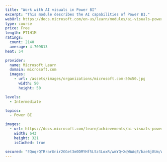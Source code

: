 ```yaml
---
title: "Work with AI visuals in Power BI"
excerpt: "This module describes the AI capabilities of Power BI."
webUrl: https://docs.microsoft.com/en-us/learn/modules/ai-visuals-power-bi/
type: course
price: Free
length: PT1H1M
ratings:
  count: 2140
  average: 4.709813
heat: 54

provider:
  name: Microsoft Learn
  domain: microsoft.com
  images:
    - url: /assets/images/organizations/microsoft.com-50x50.jpg
      width: 50
      height: 50

levels:
  - Intermediate

topics:
  - Power BI

images:
  - url: https://docs.microsoft.com/learn/achievements/ai-visuals-power-bi-social.png
    width: 643
    height: 321
    isCached: true

secured: "EQoqrQTRrarGnir2GGet3m9DMYHf5LSz3LoxR/wmYQ+XqWAAqE/bae6j8Um/wMzGzEASGTDuy59atZVWh191YkPQnMpCcW20KLkTQJBN3M4C0dmpb/Iw80+aRvI0b6hKR99gl12uT7iZYxg8OYBHybGni+HlJSiPAtE2WyZUQavTltLFYEaJkvH3tGZBxtBbT3W/eKPsi5yfm5VnAdCZ9IWhLkcazUix7/MprcPe6FSbKrLri+bda3CUAuH6FlPIx5BiIz8GTo8w/OuRqqqP4R46+7xHTBMZWcI9QIMJf6t4f4p76i4TkG1OJCTq7oHD+UpDKpjK87BleKvyD6uvEqZiwuTwRzg2dYxc0QOHQqT294wnIIoSuKH+OsSfnTzOBoU9Ibh1F7MHKkdIWxPeykI9Wxbbs9/CsDeqJqD9pYM=;UBg2U72NfylXVIj4P5/HzQ=="
---
```


